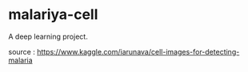 # malariya-cell

A deep learning project.

source : https://www.kaggle.com/iarunava/cell-images-for-detecting-malaria
